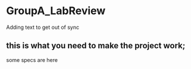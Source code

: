 # GroupA_LabReview
Adding text to get out of sync


## this is what you need to make the project work;
some specs are here
